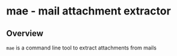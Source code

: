 # mae - mail attachment extractor

## Overview

`mae` is a command line tool to extract attachments from mails
